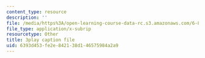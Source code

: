 ```yaml
---
content_type: resource
description: ''
file: /media/https%3A/open-learning-course-data-rc.s3.amazonaws.com/6-832-underactuated-robotics-spring-2009/6393d453fe2e842138d146575984a2a9_Z8oMbOj9IWM.srt
file_type: application/x-subrip
resourcetype: Other
title: 3play caption file
uid: 6393d453-fe2e-8421-38d1-46575984a2a9
---
```

